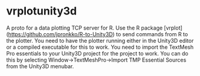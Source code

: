 # vrplotunity3d
A proto for a data plotting TCP server for R. Use the R package [vrplot] (https://github.com/jpronkko/R-to-Unity3D) to send commands from R to the plotter. You need to have the plotter running either in the Unity3D editor or a compiled executable for this to work. You need to import the TextMesh Pro essentials to your Unity3D project for the project to work. You can do this by selecting Window->TextMeshPro->Import TMP Essential Sources from the Unity3D menubar.
